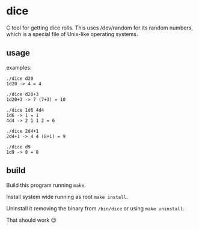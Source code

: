 # dice

C tool for getting dice rolls.
This uses /dev/random for its random numbers, 
which is a special file of Unix-like operating systems.

## usage

examples:

```
./dice d20
1d20 -> 4 = 4 

./dice d20+3
1d20+3 -> 7 (7+3) = 10

./dice 1d6 4d4
1d6 -> 1 = 1 
4d4 -> 2 1 1 2 = 6 

./dice 2d4+1
2d4+1 -> 4 4 (8+1) = 9 

./dice d9
1d9 -> 8 = 8 
```

## build

Build this program running `make`.

Install system wide running as root `make install`.

Uninstall it removing the binary from `/bin/dice` or using `make uninstall`.

That should work 😉 
